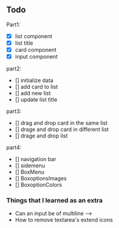 ## Todo

Part1:

- [x] list component
- [x] list title
- [x] card component
- [x] input component

part2:

- [] initialize data
- [] add card to list
- [] add new list
- [] update list title

part3:

- [] drag and drop card in the same list
- [] drage and drop card in different list
- [] drage and drop list

part4:

- [] navigation bar
- [] sidemenu
- [] BoxMenu
- [] BoxoptionsImages
- [] BoxoptionColors

### Things that I learned as an extra

- Can an input be of multiline -->
- How to remove textarea's extend icons

